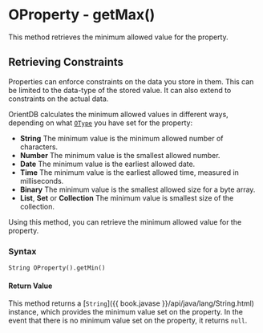 
# OProperty - getMax()

This method retrieves the minimum allowed value for the property.

## Retrieving Constraints

Properties can enforce constraints on the data you store in them.  This can be limited to the data-type of the stored value.  It can also extend to constraints on the actual data.

OrientDB calculates the minimum allowed values in different ways, depending on what [`OType`](../OType.md) you have set for the property:

- **String** The minimum value is the minimum allowed number of characters. 
- **Number** The minimum value is the smallest allowed number. 
- **Date** The minimum value is the earliest allowed date.
- **Time** The minimum value is the earliest allowed time, measured in milliseconds.
- **Binary** The minimum value is the smallest allowed size for a byte array.
- **List**, **Set** or **Collection** The minimum value is smallest size of the collection.

Using this method, you can retrieve the minimum allowed value for the property.

### Syntax

```
String OProperty().getMin()
```

#### Return Value

This method returns a [`String`]({{ book.javase }}/api/java/lang/String.html) instance, which provides the minimum value set on the property.  In the event that there is no minimum value set on the property, it returns `null`.
